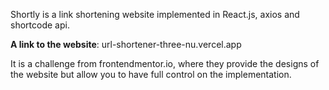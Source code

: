 Shortly is a link shortening website implemented in React.js, axios and shortcode api.

**A link to the website**: url-shortener-three-nu.vercel.app

It is a challenge from frontendmentor.io, where they provide the designs of the website but allow you to have full control on the implementation.
